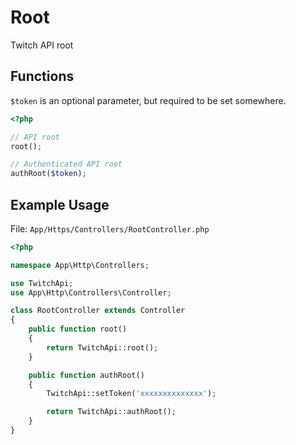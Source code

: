 # Root

Twitch API root

## Functions

```$token``` is an optional parameter, but required to be set somewhere.

```php
<?php

// API root
root();

// Authenticated API root
authRoot($token);

```

## Example Usage

File: ```App/Https/Controllers/RootController.php```

```php
<?php

namespace App\Http\Controllers;

use TwitchApi;
use App\Http\Controllers\Controller;

class RootController extends Controller
{
    public function root()
    {
        return TwitchApi::root();
    }

    public function authRoot()
    {
        TwitchApi::setToken('xxxxxxxxxxxxxx');

        return TwitchApi::authRoot();
    }
}
```
